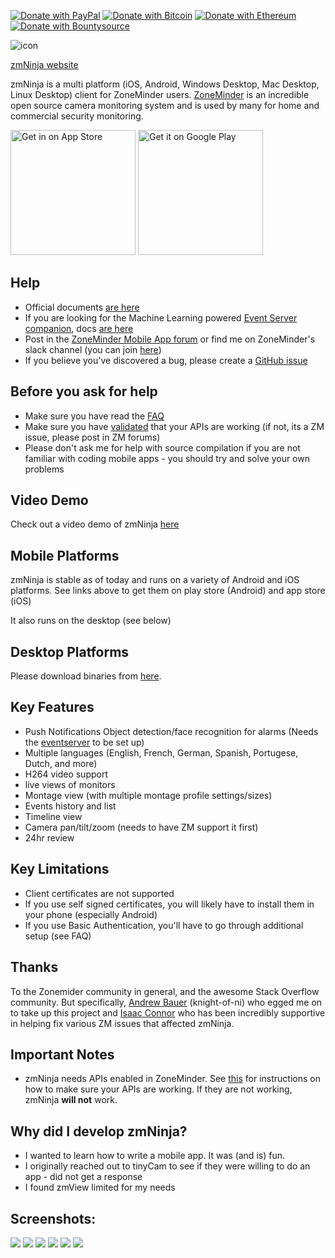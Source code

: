 
[![Donate with PayPal](https://img.shields.io/badge/Donate-Paypal-blue?logo=paypal)](https://www.paypal.com/cgi-bin/webscr?cmd=_donations&business=2BAG5UDK2B6MJ&currency_code=USD&source=url) [![Donate with Bitcoin](https://en.cryptobadges.io/badge/micro/32YBHDAnnDUWwjsscJQQ1Z92UWJgpsDF86)](https://en.cryptobadges.io/donate/32YBHDAnnDUWwjsscJQQ1Z92UWJgpsDF86) [![Donate with Ethereum](https://en.cryptobadges.io/badge/micro/0x86A5cB50158EFDbd1eCDa872290A7B58857B267a)](https://en.cryptobadges.io/donate/0x86A5cB50158EFDbd1eCDa872290A7B58857B267a) [![Donate with Bountysource](https://img.shields.io/badge/Donate-BountySource-brightgreen.svg)](https://www.bountysource.com/teams/zmninja/) 


![](https://github.com/pliablepixels/zmNinja/blob/master/sample_images/zmn.png?raw=true "icon") 

[zmNinja website](http://pliablepixels.github.io)

zmNinja is a multi platform (iOS, Android, Windows Desktop, Mac Desktop, Linux Desktop) client for ZoneMinder users.
[ZoneMinder](http://www.zoneminder.com) is an incredible open source camera monitoring system and is used
by many for home and commercial security monitoring. 


<a href="https://itunes.apple.com/us/app/zmninja-pro/id1067914954?mt=8"><img src="https://github.com/pliablepixels/zmNinja/blob/master/sample_images/appstore.png" width="200px" alt="Get in on App Store"></a>
<a href="https://play.google.com/store/apps/details?id=com.pliablepixels.zmninja_pro&hl=en&utm_source=global_co&utm_medium=prtnr&utm_content=Mar2515&utm_campaign=PartBadge&pcampaignid=MKT-Other-global-all-co-prtnr-py-PartBadge-Mar2515-1"><img alt="Get it on Google Play" src="https://play.google.com/intl/en_us/badges/images/generic/en-play-badge.png" width="200px"/></a>



Help
----
* Official documents [are here](https://zmninja.readthedocs.io/en/latest/index.html)
* If you are looking for the Machine Learning powered [Event Server companion](https://github.com/pliablepixels/zmeventnotification), docs [are here](https://zmeventnotification.readthedocs.io/en/latest/index.html)
* Post in the [ZoneMinder Mobile App forum](https://forums.zoneminder.com/viewforum.php?f=33) or find me on ZoneMinder's slack channel (you can join [here](https://join.slack.com/t/zoneminder-chat/shared_invite/enQtNTU0NDkxMDM5NDQwLTlhZDU2MGU4MmZmN2MxOTg1MmNmNmZjZGRmY2EzMThhNGQ0MWNmZTg1ZmYzNDQ4YjliMzVmYTQ3MDc5MTkzODE))
* If you believe you've discovered a bug, please create a [GitHub issue](https://github.com/pliablepixels/zmNinja/issues/)

Before you ask for help
-----------------------
* Make sure you have read the [FAQ](https://zmninja.readthedocs.io/en/latest/guides/FAQ.html)
* Make sure you have [validated](https://zmninja.readthedocs.io/en/latest/guides/validating-api.html) that your APIs are working (if not, its a ZM issue, please post in ZM forums)
* Please don't ask me for help with source compilation if you are not familiar with coding mobile apps - you should try and solve your own problems


Video Demo
-------------
Check out a video demo of zmNinja [here](https://youtu.be/prtA_mv68Ok)

Mobile Platforms
---------------------------
zmNinja is  stable as of today and runs on a variety of Android and iOS platforms.
See links above to get them on play store (Android) and app store (iOS)

It also runs on the desktop (see below)

Desktop Platforms
-----------------
Please download binaries from [here](https://github.com/pliablepixels/zmNinja/releases). 


Key Features 
-------------
* Push Notifications  Object detection/face recognition for alarms (Needs the [eventserver](https://github.com/pliablepixels/zmeventserver) to be set up)
* Multiple languages (English, French, German, Spanish, Portugese, Dutch, and more)
* H264 video support
* live views of monitors
* Montage view (with multiple montage profile settings/sizes)
* Events history and list
* Timeline view
* Camera pan/tilt/zoom (needs to have ZM support it first)
* 24hr review 

Key Limitations
----------------
* Client certificates are not supported 
* If you use self signed certificates, you will likely have to install them in your phone (especially Android)
* If you use Basic Authentication, you'll have to go through additional setup (see FAQ)

Thanks
------
To the Zonemider community in general, and the awesome Stack Overflow community.
But specifically, [Andrew Bauer](https://github.com/knight-of-ni) (knight-of-ni) who egged me on to take up this project and [Isaac Connor](http://github.com/connortechnology/) who has been incredibly supportive in helping fix various ZM issues that affected zmNinja.

Important Notes
---------------
* zmNinja needs APIs enabled in ZoneMinder. See [this](https://zmninja.readthedocs.io/en/latest/guides/validating-api.html) for instructions on how to make sure your APIs are working. If they are not working, zmNinja **will not** work.


Why did I develop zmNinja?
------------------------------
* I wanted to learn how to write a mobile app. It was (and is) fun. 
* I originally reached out to tinyCam to see if they were willing to do an app - did not get a response
* I found zmView limited for my needs



Screenshots:
------------
![](https://github.com/pliablepixels/zmNinja/blob/master/sample_images/IMG_0757.PNG?raw=true)
![](https://github.com/pliablepixels/zmNinja/blob/master/sample_images/IMG_0758.PNG?raw=true)
![](https://github.com/pliablepixels/zmNinja/blob/master/sample_images/IMG_0759.PNG?raw=true)
![](https://github.com/pliablepixels/zmNinja/blob/master/sample_images/IMG_0760.PNG?raw=true)
![](https://github.com/pliablepixels/zmNinja/blob/master/sample_images/IMG_0761.PNG?raw=true)
![](https://github.com/pliablepixels/zmNinja/blob/master/sample_images/IMG_0762.PNG?raw=true)




